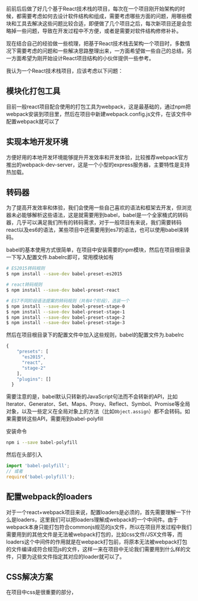 前前后后做了好几个基于React技术栈的项目，每次在一个项目刚开始架构的时候，都需要考虑如何去设计软件结构和组成，需要考虑哪些方面的问题，用哪些模块和工具去解决这些问题比较合适，即便做了几个项目之后，每次新项目还是会忽略掉一些问题，导致在开发过程中不方便，或者是需要对软件结构修修补补。

<!--more-->

现在结合自己的经验做一些梳理，把基于React技术栈去架构一个项目时，多数情况下需要考虑的问题和一些解决思路整理出来，一方面希望做一些自己的总结，另一方面希望为刚开始设计React项目结构的小伙伴提供一些参考。

我认为一个React技术栈项目，应该考虑以下问题：

## 模块化打包工具
目前一般react项目配合使用的打包工具为webpack，这是最基础的，通过npm把webpack安装到项目里，然后在项目中新建webpack.config.js文件，在该文件中配置webpack就可以了

## 实现本地开发环境
方便好用的本地开发环境能够提升开发效率和开发体验，比较推荐webpack官方推出的webpack-dev-server，这是一个小型的express服务器，主要特性是支持热加载。

## 转码器

为了提高开发效率和体验，我们会使用一些自己喜欢的语法和框架去开发，但浏览器未必能够解析这些语法，这是就需要用到babel，babel是一个全家桶式的转码器，几乎可以满足我们所有的转码需求，对于一般项目有来说，我们需要转码react以及es6的语法，某些项目中还需要用到es7的语法，也可以使用babel来转码。

babel的基本使用方式很简单，在项目中安装需要的npm模块，然后在项目根目录一下写入配置文件.babelrc即可，常用模块如有

```bash
# ES2015转码规则
$ npm install --save-dev babel-preset-es2015

# react转码规则
$ npm install --save-dev babel-preset-react

# ES7不同阶段语法提案的转码规则（共有4个阶段），选装一个
$ npm install --save-dev babel-preset-stage-0
$ npm install --save-dev babel-preset-stage-1
$ npm install --save-dev babel-preset-stage-2
$ npm install --save-dev babel-preset-stage-3
```

然后在项目根目录下的配置文件中加入这些规则，babel的配置文件为.babelrc

```javascript
{
    "presets": [
      "es2015",
      "react",
      "stage-2"
    ],
    "plugins": []
  }
```

需要注意的是，babel默认只转新的JavaScript句法而不会转新的API，比如Iterator、Generator、Set、Maps、Proxy、Reflect、Symbol、Promise等全局对象，以及一些定义在全局对象上的方法（比如`Object.assign`）都不会转码。如果需要转这些API，需要用到babel-polyfill

安装命令

```bash
npm i --save babel-polyfill
```

然后在头部引入

```javascript
import 'babel-polyfill';
// 或者
require('babel-polyfill');
```

## 配置webpack的loaders

对于一个react+webpack项目来说，配置loaders是必须的，首先需要理解一下什么是loaders，这里我们可以把loaders理解成webpack的一个中间件。由于webpack本身只能打包符合commonjs规范的js文件，所以在项目开发过程中我们需要用到的其他文件是无法被webpack打包的，比如css文件/JSX文件等，而loaders这个中间件的作用就是在webpack打包前，将原本无法被webpack打包的文件编译成符合规范js的文件，这样一来在项目中无论我们需要用到什么样的文件，只要为这些文件指定其对应的loader就可以了。

## CSS解决方案

在项目中css是很重要的部分，